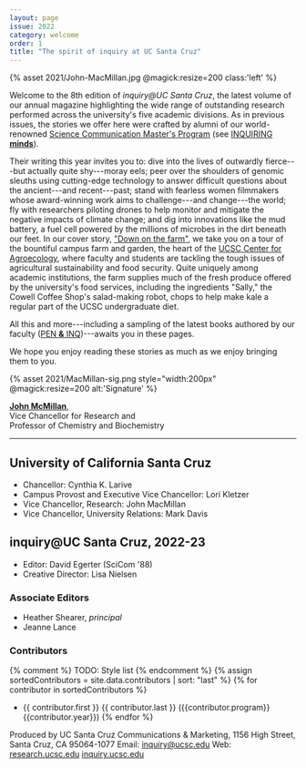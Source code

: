 ```yaml
---
layout: page
issue: 2022
category: welcome
order: 1
title: "The spirit of inquiry at UC Santa Cruz"
---
```


{% asset 2021/John-MacMillan.jpg @magick:resize=200 class:'left' %}

Welcome to the 8th edition of *inquiry@UC Santa Cruz*, the latest volume of our annual magazine highlighting the wide range of outstanding research performed across the university's five academic divisions. As in previous issues, the stories we offer here were crafted by alumni of our world-renowned [Science Communication Master's
Program](https://scicom.ucsc.edu/) (see [INQUIRING **minds**](/2022-23/contributors/)).

Their writing this year invites you to: dive into the lives of outwardly fierce---but actually quite shy---moray eels; peer over the shoulders of genomic sleuths using cutting-edge technology to answer difficult questions about the ancient---and recent---past; stand with fearless women filmmakers whose award-winning work aims to challenge---and change---the world; fly with researchers piloting drones to help monitor and mitigate the negative impacts of climate change; and dig into innovations like the mud battery, a fuel cell powered by the millions of microbes in the dirt beneath our feet. In our cover story, ["Down on the farm"](/2022-23/down-on-the-farm/), we take you on a tour of the bountiful campus farm and garden, the heart of the [UCSC Center for Agroecology](https://agroecology.ucsc.edu/), where faculty and students are tackling the tough issues of agricultural sustainability and food security. Quite uniquely among academic institutions, the farm supplies much of the fresh produce offered by the university's food services, including the ingredients "Sally," the Cowell Coffee Shop's salad-making robot, chops to help make kale a regular part of the UCSC undergraduate diet.

All this and more---including a sampling of the latest books authored by our faculty ([PEN **&** INQ](/2022-23/books/))---awaits you in these pages.

We hope you enjoy reading these stories as much as we enjoy bringing them to you.

{% asset 2021/MacMillan-sig.png style="width:200px" @magick:resize=200 alt:'Signature' %}

[**John McMillan**](https://campusdirectory.ucsc.edu/cd_detail?uid=jomacmil),  
Vice Chancellor for Research and  
Professor of Chemistry and Biochemistry

****

## University of California Santa Cruz

- Chancellor: Cynthia K. Larive
- Campus Provost and Executive Vice Chancellor: Lori Kletzer
- Vice Chancellor, Research: John MacMillan
- Vice Chancellor, University Relations: Mark Davis

## inquiry@UC Santa Cruz, 2022-23

- Editor: David Egerter (SciCom '88)
- Creative Director: Lisa Nielsen

### Associate Editors

- Heather Shearer, *principal*
- Jeanne Lance

### Contributors

{% comment %}
TODO: Style list
{% endcomment %}
{% assign sortedContributors = site.data.contributors | sort: "last" %}
{% for contributor in sortedContributors %}

- {{ contributor.first }} {{ contributor.last }} ({{contributor.program}} {{contributor.year}})
{% endfor %}

Produced by UC Santa Cruz Communications & Marketing,
1156 High Street,
Santa Cruz, CA 95064-1077
Email: [inquiry@ucsc.edu](mailto:inquiry@ucsc.edu)
Web: [research.ucsc.edu](http://research.ucsc.edu) [inquiry.ucsc.edu](http://inquiry.ucsc.edu)
